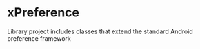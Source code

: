 # xPreference
Library project includes classes that extend the standard Android preference framework
